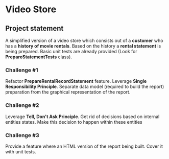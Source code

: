 ﻿# Video Store

## Project statement

A simplified version of a video store which consists out of a **customer** who has a **history of movie rentals**. Based on the history a **rental statement** is being prepared. Basic unit tests are already provided (Look for **PrepareStatementTests** class).

### Challenge #1
Refactor **PrepareRentalRecordStatement** feature. Leverage **Single Responsibility Principle**. Separate data model (required to build the report) preparation from the graphical representation of the report.
### Challenge #2
Leverage **Tell, Don't Ask Principle**. Get rid of decisions based on internal entities states. Make this decision to happen within these entities
### Challenge #3
Provide a feature where an HTML version of the report being built. Cover it with unit tests.